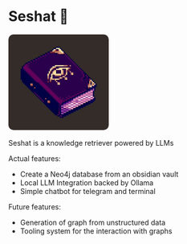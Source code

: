 # Seshat :book:

<img src="book.jpg" alt="drawing" width="200" style="border-radius: 10px;"/>

Seshat is a knowledge retriever powered by LLMs

Actual features:

- Create a Neo4j database from an obsidian vault
- Local LLM Integration backed by Ollama
- Simple chatbot for telegram and terminal

Future features:

- Generation of graph from unstructured data
- Tooling system for the interaction with graphs
